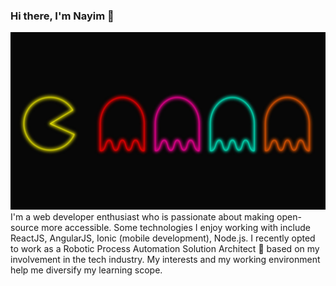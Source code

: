 ### Hi there, I'm Nayim 👋

<!--
**Nayim-Imrit/Nayim-Imrit** is a ✨ _special_ ✨ repository because its `README.md` (this file) appears on your GitHub profile.

Here are some ideas to get you started:

- 🔭 I’m currently working on ...
- 🌱 I’m currently learning ...
- 👯 I’m looking to collaborate on ...
- 🤔 I’m looking for help with ...
- 💬 Ask me about ...
- 📫 How to reach me: ...
- 😄 Pronouns: ...
- ⚡ Fun fact: ...
-->
<img src="https://github.com/Nayim-Imrit/Nayim-Imrit/blob/main/pac-man.jpg" alt="banner that shows Pacman eating Ghosts">
I'm a web developer enthusiast who is passionate about making open-source more accessible. Some technologies I enjoy working with include ReactJS, AngularJS, Ionic (mobile development), Node.js. I recently opted to work as a Robotic Process Automation Solution Architect 🌟 based on my involvement in the tech industry.  My interests and my working environment help me diversify my learning scope.
